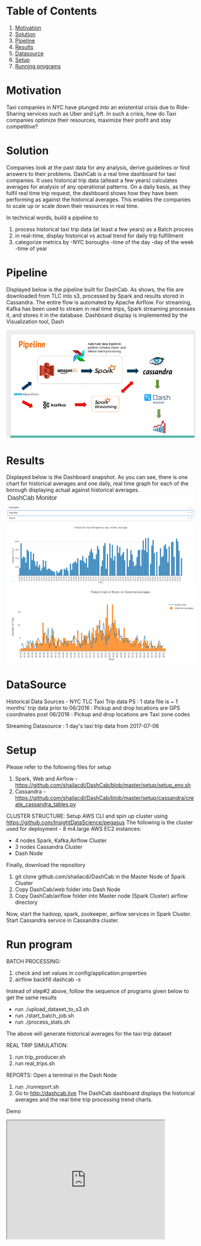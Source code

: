 # Table of Contents
1. [Motivation](README.md#analysis)
2. [Solution](README.md#solution)
3. [Pipeline](README.md#pipeline)
4. [Results](README.md#results)
5. [Datasource](README.md#datasource)
6. [Setup](README.md#setup)
7. [Running programs](README.md#run)

# Motivation

Taxi companies in NYC have plunged into an existential crisis due to Ride-Sharing services such as Uber and Lyft. In such a crisis,
how do Taxi companies optimize their resources, maximize their profit and stay competitive?

# Solution 
Companies look at the past data for any analysis, derive guidelines or find answers to their problems. 
DashCab is a real time dashboard for taxi companies. It uses historical trip data (atleast a few years) calculates averages for analysis of any operational patterns. On a daily basis, as they fulfil real time trip request, the dashboard shows how they have been performing as against the historical averages. This enables the companies to scale up or scale down their resources in real time.   

In technical words, build a pipeline to 
1. process historical taxi trip data (at least a few years) as a Batch process
2. in real-time, display historical vs actual trend for daily trip fulfillment
3. categorize metrics by 
    -NYC boroughs
    -time of the day
    -day of the week 
    -time of year

# Pipeline

Displayed below is the pipeline built for DashCab. As shows, the file are downloaded from TLC into s3, processed by Spark and results stored in Cassandra. The entire flow is automated by Apache Airflow.
For streaming, Kafka has been used to stream in real time trips, Spark streaming processes it, and stores it in the database. Dashboard display is implemented by the Visualization tool, Dash

<img src=https://github.com/shailacdi/DashCab/blob/master/doc/pipeline.png>

# Results
Displayed below is the Dashboard snapshot. As you can see, there is one chart for historical averages and one daily, real time graph for each of the borough displaying actual against historical averages.
<img src=https://github.com/shailacdi/DashCab/blob/master/doc/historical_avg.png>
<img src=https://github.com/shailacdi/DashCab/blob/master/doc/newplot.png>


# DataSource
Historical Data Sources - NYC TLC Taxi Trip data
PS : 1 data file is ~ 1 months' trip data
prior to 06/2016 : Pickup and drop locations are GPS coordinates
post 06/2016 : Pickup and drop locations are Taxi zone codes

Streaming Datasource : 1 day's taxi trip data from 2017-07-06

# Setup
Please refer to the following files for setup
1. Spark, Web and Airflow - https://github.com/shailacdi/DashCab/blob/master/setup/setup_env.sh
2. Cassandra - https://github.com/shailacdi/DashCab/blob/master/setup/cassandra/create_cassandra_tables.py

CLUSTER STRUCTURE:
Setup AWS CLI and spin up cluster using https://github.com/InsightDataScience/pegasus
The following is the cluster used for deployment - 8 m4.large AWS EC2 instances:
- 4 nodes Spark, Kafka,Airflow Cluster
- 3 nodes Cassandra Cluster
- Dash Node

Finally, download the repository 
1. git clone github.com/shailacdi/DashCab in the Master Node of Spark Cluster
2. Copy DashCab/web folder into Dash Node  
3. Copy DashCab/airflow folder into Master node (Spark Cluster) airflow directory

Now, start the hadoop, spark, zookeeper, airflow services in Spark Cluster. Start Cassandra service in Cassandra cluster.
 
# Run program

BATCH PROCESSING:
1. check and set values in config/application.properties
2. airflow backfill dashcab -s <date>

Instead of step#2 above, follow the sequence of programs given below to get the same results
- run ./upload_dataset_to_s3.sh
- run ./start_batch_job.sh
- run ./process_stats.sh

The above will generate historical averages for the taxi trip dataset

REAL TRIP SIMULATION:
1. run trip_producer.sh
2. run real_trips.sh

REPORTS:
Open a terminal in the Dash Node
1. run ./runreport.sh
2. Go to http://dashcab.live 
The DashCab dashboard displays the historical averages and the real time trip processing trend charts.

Demo 
<iframe width="420" height="315"
src="https://youtu.be/TSJnikkZaO8">
</iframe>
